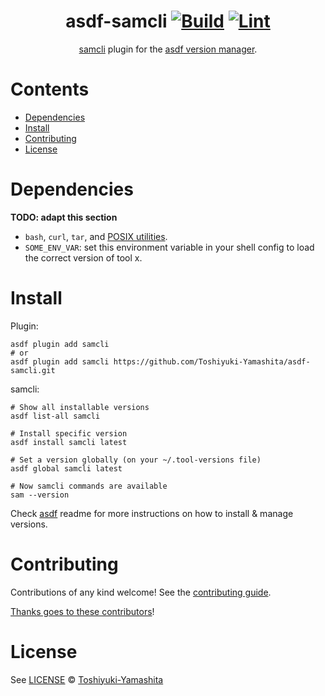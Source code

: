 <div align="center">

# asdf-samcli [![Build](https://github.com/Toshiyuki-Yamashita/asdf-samcli/actions/workflows/build.yml/badge.svg)](https://github.com/Toshiyuki-Yamashita/asdf-samcli/actions/workflows/build.yml) [![Lint](https://github.com/Toshiyuki-Yamashita/asdf-samcli/actions/workflows/lint.yml/badge.svg)](https://github.com/Toshiyuki-Yamashita/asdf-samcli/actions/workflows/lint.yml)

[samcli](https://docs.aws.amazon.com/serverless-application-model/latest/developerguide/what-is-sam.html) plugin for the [asdf version manager](https://asdf-vm.com).

</div>

# Contents

- [Dependencies](#dependencies)
- [Install](#install)
- [Contributing](#contributing)
- [License](#license)

# Dependencies

**TODO: adapt this section**

- `bash`, `curl`, `tar`, and [POSIX utilities](https://pubs.opengroup.org/onlinepubs/9699919799/idx/utilities.html).
- `SOME_ENV_VAR`: set this environment variable in your shell config to load the correct version of tool x.

# Install

Plugin:

```shell
asdf plugin add samcli
# or
asdf plugin add samcli https://github.com/Toshiyuki-Yamashita/asdf-samcli.git
```

samcli:

```shell
# Show all installable versions
asdf list-all samcli

# Install specific version
asdf install samcli latest

# Set a version globally (on your ~/.tool-versions file)
asdf global samcli latest

# Now samcli commands are available
sam --version
```

Check [asdf](https://github.com/asdf-vm/asdf) readme for more instructions on how to
install & manage versions.

# Contributing

Contributions of any kind welcome! See the [contributing guide](contributing.md).

[Thanks goes to these contributors](https://github.com/Toshiyuki-Yamashita/asdf-samcli/graphs/contributors)!

# License

See [LICENSE](LICENSE) © [Toshiyuki-Yamashita](https://github.com/Toshiyuki-Yamashita/)
